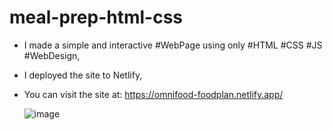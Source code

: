 ﻿# meal-prep-html-css

 - I made a simple and interactive #WebPage using only #HTML #CSS #JS #WebDesign,
 - I deployed the site to Netlify,
 - You can visit the site at: https://omnifood-foodplan.netlify.app/

   ![image](https://github.com/user-attachments/assets/b9905ac5-7dbd-4c68-a21b-69d3040d5bf3)

